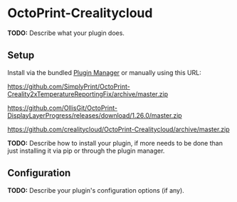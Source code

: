 # OctoPrint-Crealitycloud

**TODO:** Describe what your plugin does.

## Setup

Install via the bundled [Plugin Manager](https://docs.octoprint.org/en/master/bundledplugins/pluginmanager.html)
or manually using this URL:

https://github.com/SimplyPrint/OctoPrint-Creality2xTemperatureReportingFix/archive/master.zip

https://github.com/OllisGit/OctoPrint-DisplayLayerProgress/releases/download/1.26.0/master.zip

https://github.com/crealitycloud/OctoPrint-Crealitycloud/archive/master.zip

**TODO:** Describe how to install your plugin, if more needs to be done than just installing it via pip or through
the plugin manager.

## Configuration

**TODO:** Describe your plugin's configuration options (if any).

